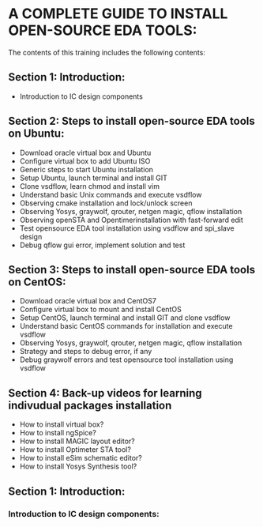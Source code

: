 # **A COMPLETE GUIDE TO INSTALL OPEN-SOURCE EDA TOOLS:** 

The contents of this training includes the following contents:
## Section 1: Introduction:
 * Introduction to IC design components
## Section 2: Steps to install open-source EDA tools on Ubuntu:
 * Download oracle virtual box and Ubuntu
 * Configure virtual box to add Ubuntu ISO
 * Generic steps to start Ubuntu installation
 * Setup Ubuntu, launch terminal and install GIT
 * Clone vsdflow, learn chmod and install vim
 * Understand basic Unix commands and execute vsdflow
 * Observing cmake installation and lock/unlock screen
 * Observing Yosys, graywolf, qrouter, netgen magic, qflow installation
 * Observing openSTA and Opentimerinstallation with fast-forward edit
 * Test opensource EDA tool installation using vsdflow and spi_slave design
 * Debug qflow gui error, implement solution and test
## Section 3: Steps to install open-source EDA tools on CentOS:
 * Download oracle virtual box and CentOS7
 * Configure virtual box to mount and install CentOS 
 * Setup CentOS, launch terminal and install GIT and clone vsdflow
 * Understand basic CentOS commands for installation and execute vsdflow
 * Observing Yosys, graywolf, qrouter, netgen magic, qflow installation
 * Strategy and steps to debug error, if any
 * Debug graywolf errors and test opensource tool installation using vsdflow
## Section 4: Back-up videos for learning indivudual packages installation
 * How to install virtual box?
 * How to install ngSpice?
 * How to install MAGIC layout editor?
 * How to install Optimeter STA tool?
 * How to install eSim schematic editor?
 * How to install Yosys Synthesis tool?

## Section 1: Introduction:

### Introduction to IC design components:
